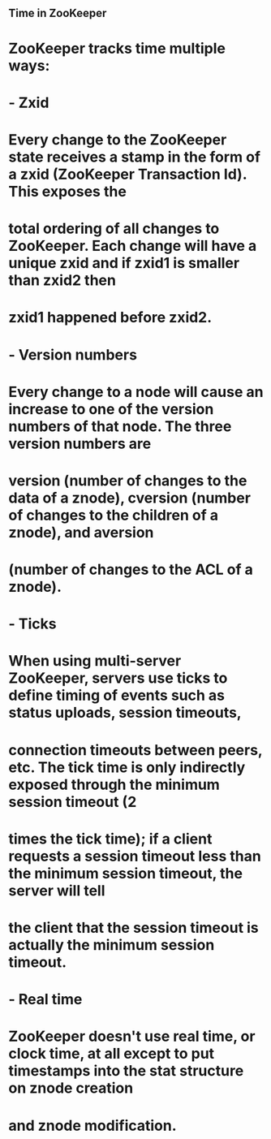## Time in ZooKeeper 
# 
#  ZooKeeper tracks time multiple ways:
#  
#  - Zxid
#  
#    Every change to the ZooKeeper state receives a stamp in the form of a zxid (ZooKeeper Transaction Id). This exposes the 
#    total ordering of all changes to ZooKeeper. Each change will have a unique zxid and if zxid1 is smaller than zxid2 then 
#    zxid1 happened before zxid2.
#  
#  - Version numbers
#  
#    Every change to a node will cause an increase to one of the version numbers of that node. The three version numbers are 
#    version (number of changes to the data of a znode), cversion (number of changes to the children of a znode), and aversion 
#    (number of changes to the ACL of a znode).
#  
#  - Ticks
#  
#    When using multi-server ZooKeeper, servers use ticks to define timing of events such as status uploads, session timeouts, 
#    connection timeouts between peers, etc. The tick time is only indirectly exposed through the minimum session timeout (2 
#    times the tick time); if a client requests a session timeout less than the minimum session timeout, the server will tell 
#    the client that the session timeout is actually the minimum session timeout.
#  
#  - Real time
#  
#    ZooKeeper doesn't use real time, or clock time, at all except to put timestamps into the stat structure on znode creation 
#    and znode modification.
#  


